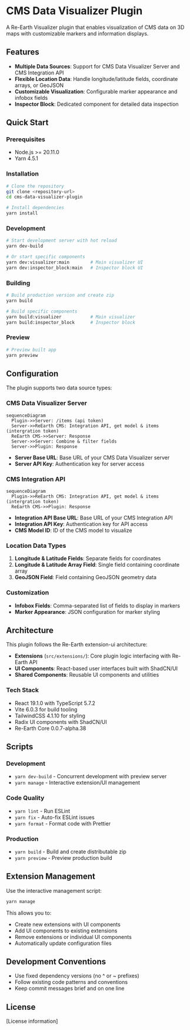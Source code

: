 # CMS Data Visualizer Plugin

A Re-Earth Visualizer plugin that enables visualization of CMS data on 3D maps with customizable markers and information displays.

## Features

- **Multiple Data Sources**: Support for CMS Data Visualizer Server and CMS Integration API
- **Flexible Location Data**: Handle longitude/latitude fields, coordinate arrays, or GeoJSON
- **Customizable Visualization**: Configurable marker appearance and infobox fields
- **Inspector Block**: Dedicated component for detailed data inspection

## Quick Start

### Prerequisites

- Node.js >= 20.11.0
- Yarn 4.5.1

### Installation

```bash
# Clone the repository
git clone <repository-url>
cd cms-data-visualizer-plugin

# Install dependencies
yarn install
```

### Development

```bash
# Start development server with hot reload
yarn dev-build

# Or start specific components
yarn dev:visualizer:main        # Main visualizer UI
yarn dev:inspector_block:main   # Inspector block UI
```

### Building

```bash
# Build production version and create zip
yarn build

# Build specific components
yarn build:visualizer           # Main visualizer
yarn build:inspector_block      # Inspector block
```

### Preview

```bash
# Preview built app
yarn preview
```

## Configuration

The plugin supports two data source types:

### CMS Data Visualizer Server

```mermaid
sequenceDiagram
  Plugin->>Server: /items (api token)
  Server->>ReEarth CMS: Integration API, get model & items (intergration token)
  ReEarth CMS->>Server: Response
  Server->>Server: Combine & filter fields
  Server->>Plugin: Response
```

- **Server Base URL**: Base URL of your CMS Data Visualizer server
- **Server API Key**: Authentication key for server access

### CMS Integration API

```mermaid
sequenceDiagram
  Plugin->>ReEarth CMS: Integration API, get model & items (intergration token)
  ReEarth CMS->>Plugin: Response
```

- **Integration API Base URL**: Base URL of your CMS Integration API
- **Integration API Key**: Authentication key for API access
- **CMS Model ID**: ID of the CMS model to visualize

### Location Data Types

1. **Longitude & Latitude Fields**: Separate fields for coordinates
2. **Longitude & Latitude Array Field**: Single field containing coordinate array
3. **GeoJSON Field**: Field containing GeoJSON geometry data

### Customization

- **Infobox Fields**: Comma-separated list of fields to display in markers
- **Marker Appearance**: JSON configuration for marker styling

## Architecture

This plugin follows the Re-Earth extension-ui architecture:

- **Extensions** (`src/extensions/`): Core plugin logic interfacing with Re-Earth API
- **UI Components**: React-based user interfaces built with ShadCN/UI
- **Shared Components**: Reusable UI components and utilities

### Tech Stack

- React 19.1.0 with TypeScript 5.7.2
- Vite 6.0.3 for build tooling
- TailwindCSS 4.1.10 for styling
- Radix UI components with ShadCN/UI
- Re-Earth Core 0.0.7-alpha.38

## Scripts

### Development

- `yarn dev-build` - Concurrent development with preview server
- `yarn manage` - Interactive extension/UI management

### Code Quality

- `yarn lint` - Run ESLint
- `yarn fix` - Auto-fix ESLint issues
- `yarn format` - Format code with Prettier

### Production

- `yarn build` - Build and create distributable zip
- `yarn preview` - Preview production build

## Extension Management

Use the interactive management script:

```bash
yarn manage
```

This allows you to:

- Create new extensions with UI components
- Add UI components to existing extensions
- Remove extensions or individual UI components
- Automatically update configuration files

## Development Conventions

- Use fixed dependency versions (no ^ or ~ prefixes)
- Follow existing code patterns and conventions
- Keep commit messages brief and on one line

## License

[License information]
